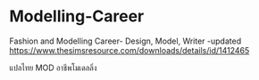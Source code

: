 # Modelling-Career
Fashion and Modelling Career- Design, Model, Writer -updated
https://www.thesimsresource.com/downloads/details/id/1412465


แปลไทย MOD อาชีพโมเดลลิ่ง
